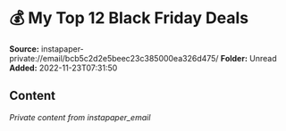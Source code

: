# 💰 My Top 12 Black Friday Deals

**Source:** instapaper-private://email/bcb5c2d2e5beec23c385000ea326d475/
**Folder:** Unread
**Added:** 2022-11-23T07:31:50




## Content
*Private content from instapaper_email*
